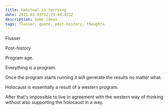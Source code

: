 ```yaml
---
title: habitual is terrying
date: 2021-03-03T12:23:44.421Z
description: Some ideas
tags: flusser, quote, post-history, thoughts
---
```

Flusser

Post-history



Program age.

Everything is a program.

Once the program starts running it will generate the results no matter what.

Holocaust is essentially a result of a western program.

After that's impossible to live in agreement with the western way of thinking without also supporting the holocaust in a way.